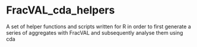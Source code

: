 # FracVAL_cda_helpers
A set of helper functions and scripts written for R in order to first generate a series of aggregates with FracVAL and subsequently analyse them using cda
